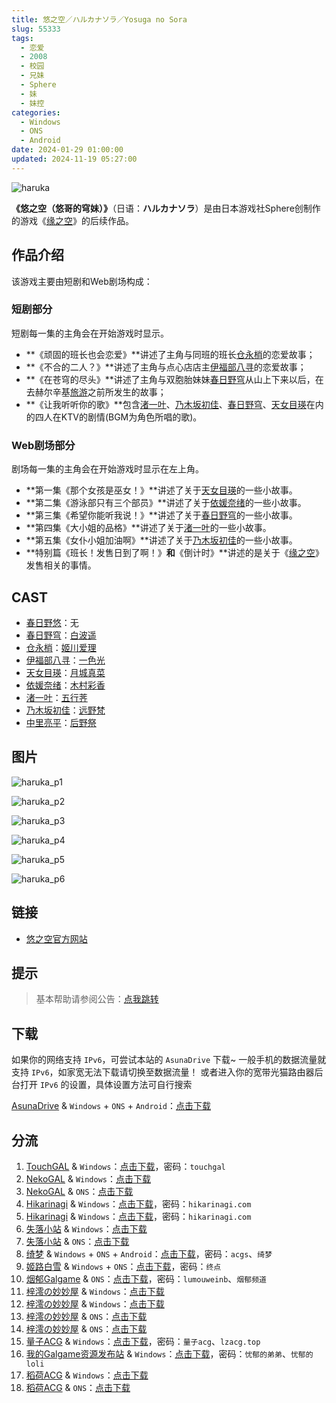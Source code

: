 ```yaml
---
title: 悠之空／ハルカナソラ／Yosuga no Sora
slug: 55333
tags:
  - 恋爱
  - 2008
  - 校园
  - 兄妹
  - Sphere
  - 妹
  - 妹控
categories:
  - Windows
  - ONS
  - Android
date: 2024-01-29 01:00:00
updated: 2024-11-19 05:27:00
---
```


![haruka](https://static.saop.cc/vns/img/haruka.webp)

**《悠之空（悠哥的穹妹）》**（日语：**ハルカナソラ**）是由日本游戏社Sphere创制作的游戏《[缘之空](https://zh.moegirl.org.cn/缘之空)》的后续作品。

<!-- more -->

## 作品介绍

该游戏主要由短剧和Web剧场构成：

### 短剧部分

短剧每一集的主角会在开始游戏时显示。

- **《顽固的班长也会恋爱》**讲述了主角与同班的班长[仓永梢](https://zh.moegirl.org.cn/仓永梢)的恋爱故事；
- **《不合的二人？》**讲述了主角与点心店店主[伊福部八寻](https://zh.moegirl.org.cn/伊福部八寻)的恋爱故事；
- **《在苍穹的尽头》**讲述了主角与双胞胎妹妹[春日野穹](https://zh.moegirl.org.cn/春日野穹)从山上下来以后，在去赫尔辛基[旅游](https://zh.moegirl.org.cn/旅游)之前所发生的故事；
- **《让我听听你的歌》**包含[渚一叶](https://zh.moegirl.org.cn/渚一叶)、[乃木坂初佳](https://zh.moegirl.org.cn/乃木坂初佳)、[春日野穹](https://zh.moegirl.org.cn/春日野穹)、[天女目瑛](https://zh.moegirl.org.cn/天女目瑛)在内的四人在KTV的剧情(BGM为角色所唱的歌)。

### Web剧场部分

剧场每一集的主角会在开始游戏时显示在左上角。

- **第一集《那个女孩是巫女！》**讲述了关于[天女目瑛](https://zh.moegirl.org.cn/天女目瑛)的一些小故事。
- **第二集《游泳部只有三个部员》**讲述了关于[依媛奈绪](https://zh.moegirl.org.cn/依媛奈绪)的一些小故事。
- **第三集《希望你能听我说！》**讲述了关于[春日野穹](https://zh.moegirl.org.cn/春日野穹)的一些小故事。
- **第四集《大小姐的品格》**讲述了关于[渚一叶](https://zh.moegirl.org.cn/渚一叶)的一些小故事。
- **第五集《女仆小姐加油啊》**讲述了关于[乃木坂初佳](https://zh.moegirl.org.cn/乃木坂初佳)的一些小故事。
- **特别篇《班长！发售日到了啊！》**和**《倒计时》**讲述的是关于《[缘之空](https://zh.moegirl.org.cn/缘之空)》发售相关的事情。

## CAST

- [春日野悠](https://zh.moegirl.org.cn/春日野悠)：无
- [春日野穹](https://zh.moegirl.org.cn/春日野穹)：[白波遥](https://zh.moegirl.org.cn/白波遥)
- [仓永梢](https://zh.moegirl.org.cn/仓永梢)：[姬川爱理](https://zh.moegirl.org.cn/姬川爱理)
- [伊福部八寻](https://zh.moegirl.org.cn/伊福部八寻)：[一色光](https://zh.moegirl.org.cn/一色光)
- [天女目瑛](https://zh.moegirl.org.cn/天女目瑛)：[月城真菜](https://zh.moegirl.org.cn/月城真菜)
- [依媛奈绪](https://zh.moegirl.org.cn/依媛奈绪)：[木村彩香](https://zh.moegirl.org.cn/木村彩香)
- [渚一叶](https://zh.moegirl.org.cn/渚一叶)：[五行荠](https://zh.moegirl.org.cn/五行荠)
- [乃木坂初佳](https://zh.moegirl.org.cn/乃木坂初佳)：[远野梵](https://zh.moegirl.org.cn/远野梵)
- [中里亮平](https://zh.moegirl.org.cn/中里亮平)：[后野祭](https://zh.moegirl.org.cn/index.php?title=后野祭&action=edit&redlink=1)

## 图片

![haruka_p1](https://static.saop.cc/vns/img/haruka_p1.webp)

![haruka_p2](https://static.saop.cc/vns/img/haruka_p2.webp)

![haruka_p3](https://static.saop.cc/vns/img/haruka_p3.webp)

![haruka_p4](https://static.saop.cc/vns/img/haruka_p4.webp)

![haruka_p5](https://static.saop.cc/vns/img/haruka_p5.webp)

![haruka_p6](https://static.saop.cc/vns/img/haruka_p6.webp)

## 链接

- [悠之空官方网站](https://www.cuffs.co.jp/products/haruka/)

## 提示

> 基本帮助请参阅公告：[点我跳转](/p/announcement/)

## 下载

如果你的网络支持 `IPv6`，可尝试本站的 `AsunaDrive` 下载~
一般手机的数据流量就支持 `IPv6`，如家宽无法下载请切换至数据流量！
或者进入你的宽带光猫路由器后台打开 `IPv6` 的设置，具体设置方法可自行搜索

[AsunaDrive](https://drive.saop.cc/) & `Windows` + `ONS` + `Android`：[点击下载](https://drive.saop.cc/VNS/%E6%82%A0%E4%B9%8B%E7%A9%BA)

## 分流

1. [TouchGAL](https://www.touchgal.io/) & `Windows`：[点击下载](https://pan.touchgal.net/s/8XXig)，密码：`touchgal`
2. [NekoGAL](https://www.nekogal.com/) & `Windows`：[点击下载](https://pan.nekogal.top/s/7qcw)
3. [NekoGAL](https://www.nekogal.com/) & `ONS`：[点击下载](https://pan.nekogal.top/s/ZnAH0)
4. [Hikarinagi](https://www.hikarinagi.com/) & `Windows`：[点击下载](https://pan.himoe.uk/s/Z6JHV)，密码：`hikarinagi.com`
5. [Hikarinagi](https://www.hikarinagi.com/) & `Windows`：[点击下载](https://pan.himoe.uk/s/Z64wCV)，密码：`hikarinagi.com`
6. [失落小站](https://www.shinnku.com/) & `Windows`：[点击下载](https://www.shinnku.com/api/download/0/win/%E6%82%A0%E4%B9%8B%E7%A9%BA.7z)
7. [失落小站](https://www.shinnku.com/) & `ONS`：[点击下载](https://www.shinnku.com/api/download/0/ons/%E6%82%A0%E4%B9%8B%E7%A9%BA.zip)
8. [绮梦](https://acgs.one/) & `Windows` + `ONS` + `Android`：[点击下载](https://game.acgs.one/game/57.html)，密码：`acgs`、`绮梦`
9. [姬路白雪](https://jlbx.xyz/) & `Windows` + `ONS`：[点击下载](https://pan.jlbx.xyz/?s=%E6%82%A0%E4%B9%8B%E7%A9%BA)，密码：`终点`
10. [烟郁Galgame](https://yanyugal.top/) & `ONS`：[点击下载](https://yanyugal.top/d/disk1/%E5%B0%8F%E5%B0%8F%E7%9A%84%E5%88%86%E4%BA%AB%EF%BC%88PC%EF%BC%86%E5%AE%89%E5%8D%93%EF%BC%89/%E5%AE%89%E5%8D%93/ons/%E6%82%A0%E4%B9%8B%E7%A9%BA.7z)，密码：`lumouweinb`、`烟郁频道`
11. [梓澪の妙妙屋](https://zi0.cc/) & `Windows`：[点击下载](https://zi0.cc/d/%60%E3%80%90%E5%90%88%E9%9B%86%E7%B3%BB%E5%88%97%E3%80%91/%E5%8D%97%2BGalGame%E6%B1%89%E5%8C%96%E5%8C%BA%E5%85%A8%E5%8C%BA%E8%B5%84%E6%BA%90%E5%A4%87%E4%BB%BD/1/21/%5BSphere%5D%20%E3%83%8F%E3%83%AB%E3%82%AB%E3%83%8A%E3%82%BD%E3%83%A9%20%20%E6%82%A0%E4%B9%8B%E7%A9%BA%20%5BSphere%20%E4%B8%AD%E6%96%87%E5%8C%96%E5%A7%94%E5%91%98%E4%BC%9A%5D.zip?sign=8H3lIYEFEKh4m2XWWDAcDR4f6m5YJ5Vr1uK_eqamqoQ=:0)
12. [梓澪の妙妙屋](https://zi0.cc/) & `Windows`：[点击下载](https://zi0.cc/.%E3%80%90%E5%A4%8F%E9%A3%8E%E3%80%91/.%E3%80%90%E5%A4%8F%E9%A3%8E-1%E3%80%91/AVG%EF%BC%88%E8%A7%86%E8%A7%89%E5%B0%8F%E8%AF%B4%EF%BC%89/.%E5%85%B6%E4%BB%96/%E3%80%90PC%E3%80%91%E6%82%A0%E4%B9%8B%E7%A9%BA.7z?from=search)
13. [梓澪の妙妙屋](https://zi0.cc/) & `ONS`：[点击下载](https://zi0.cc/d/%60%E3%80%90%E5%BD%92%20%E6%A1%A3%E3%80%91/%E3%80%90ONS%E5%90%88%E9%9B%86%E3%80%91/%5BSphere%5D%E6%82%A0%E4%B9%8B%E7%A9%BA.7z?sign=XhzlAlGonvFi9rznMRVmQKin3CvlAZx2kK2yHrrHLt8=:0)
14. [梓澪の妙妙屋](https://zi0.cc/) & `ONS`：[点击下载](https://zi0.cc/.%E3%80%90%E5%A4%8F%E9%A3%8E%E3%80%91/.%E3%80%90%E5%A4%8F%E9%A3%8E-1%E3%80%91/%E5%AE%89%E5%8D%93/ONS/%E3%80%90ONS%E3%80%91%E6%82%A0%E4%B9%8B%E7%A9%BA.7z?from=search)
15. [量子ACG](https://lzacg.org/) & `Windows`：[点击下载](https://lzacg.org/597)，密码：`量子acg`、`lzacg.top`
16. [我的Galgame资源发布站](https://www.ttloli.com/) & `Windows`：[点击下载](https://www.ttloli.com/youzhikong.html)，密码：`忧郁的弟弟`、`忧郁的loli`
17. [稻荷ACG](https://amoebi.com/) & `Windows`：[点击下载](https://sakustar.com/art/192)
18. [稻荷ACG](https://amoebi.com/) & `ONS`：[点击下载](https://sakustar.com/art/584)
